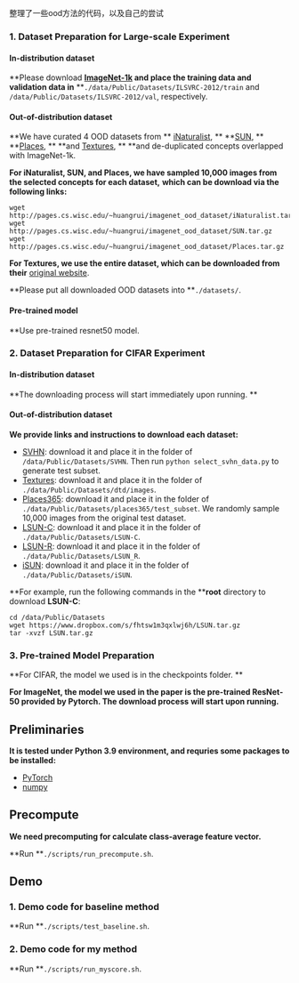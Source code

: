 整理了一些ood方法的代码，以及自己的尝试


### 1. Dataset Preparation for Large-scale Experiment

#### In-distribution dataset

**Please download **[ImageNet-1k](http://www.image-net.org/challenges/LSVRC/2012/index) and place the training data and validation data in**
**`./data/Public/Datasets/ILSVRC-2012/train` and  `/data/Public/Datasets/ILSVRC-2012/val`, respectively.

#### Out-of-distribution dataset

**We have curated 4 OOD datasets from **
[iNaturalist](https://arxiv.org/pdf/1707.06642.pdf), **
**[SUN](https://vision.princeton.edu/projects/2010/SUN/paper.pdf), **
**[Places](http://places2.csail.mit.edu/PAMI_places.pdf), **
**and [Textures](https://arxiv.org/pdf/1311.3618.pdf), **
**and de-duplicated concepts overlapped with ImageNet-1k.

**For iNaturalist, SUN, and Places, we have sampled 10,000 images from the selected concepts for each dataset,**
**which can be download via the following links:**

```
wget http://pages.cs.wisc.edu/~huangrui/imagenet_ood_dataset/iNaturalist.tar.gz
wget http://pages.cs.wisc.edu/~huangrui/imagenet_ood_dataset/SUN.tar.gz
wget http://pages.cs.wisc.edu/~huangrui/imagenet_ood_dataset/Places.tar.gz
```

**For Textures, we use the entire dataset, which can be downloaded from their**
[original website](https://www.robots.ox.ac.uk/~vgg/data/dtd/).

**Please put all downloaded OOD datasets into **`./datasets/`.

#### Pre-trained model

**Use pre-trained resnet50 model.

### 2. Dataset Preparation for CIFAR Experiment

#### In-distribution dataset

**The downloading process will start immediately upon running. **

#### Out-of-distribution dataset

**We provide links and instructions to download each dataset:**

* [SVHN](http://ufldl.stanford.edu/housenumbers/test_32x32.mat): download it and place it in the folder of `/data/Public/Datasets/SVHN`. Then run `python select_svhn_data.py` to generate test subset.
* [Textures](https://www.robots.ox.ac.uk/~vgg/data/dtd/download/dtd-r1.0.1.tar.gz): download it and place it in the folder of `./data/Public/Datasets/dtd/images`.
* [Places365](http://data.csail.mit.edu/places/places365/test_256.tar): download it and place it in the folder of `./data/Public/Datasets/places365/test_subset`. We randomly sample 10,000 images from the original test dataset.
* [LSUN-C](https://www.dropbox.com/s/fhtsw1m3qxlwj6h/LSUN.tar.gz): download it and place it in the folder of `./data/Public/Datasets/LSUN-C`.
* [LSUN-R](https://www.dropbox.com/s/moqh2wh8696c3yl/LSUN_resize.tar.gz): download it and place it in the folder of `./data/Public/Datasets/LSUN_R`.
* [iSUN](https://www.dropbox.com/s/ssz7qxfqae0cca5/iSUN.tar.gz): download it and place it in the folder of `./data/Public/Datasets/iSUN`.

**For example, run the following commands in the ****root** directory to download **LSUN-C**:

```
cd /data/Public/Datasets
wget https://www.dropbox.com/s/fhtsw1m3qxlwj6h/LSUN.tar.gz
tar -xvzf LSUN.tar.gz
```

### 3. Pre-trained Model Preparation

**For CIFAR, the model we used is in the checkpoints folder. **

**For ImageNet, the model we used in the paper is the pre-trained ResNet-50 provided by Pytorch. The download process**
**will start upon running.**

## Preliminaries

**It is tested under Python 3.9 environment, and requries some packages to be installed:**

* [PyTorch](https://pytorch.org/)
* [numpy](http://www.numpy.org/)

## Precompute

**We need precomputing for calculate class-average feature vector.**

**Run **`./scripts/run_precompute.sh`.

## Demo

### 1. Demo code for baseline method

**Run **`./scripts/test_baseline.sh`.

### 2. Demo code for my method

**Run **`./scripts/run_myscore.sh`.

